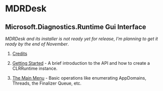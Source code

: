 # MDRDesk
## Microsoft.Diagnostics.Runtime Gui Interface

_MDRDesk_ _and_ _its_ _installer_ _is_ _not_ _ready_ _yet_ _for_ _release_, _I'm_ _planning_ _to_ _get_ _it_ _ready_ _by_ _the_ _end_ _of_ _November_.

1. [Credits](./Documentation/Credits.md)

2. [Getting Started](./Documentation/GettingStarted.md) - A brief introduction
   to the API and how to create a CLRRuntime instance.

3. [The Main Menu](./Documentation/MainMenu.md) - Basic operations
   like enumerating AppDomains, Threads, the Finalizer Queue, etc.